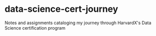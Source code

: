 # data-science-cert-journey
Notes and assignments cataloging my journey through HarvardX's Data Science certification program
